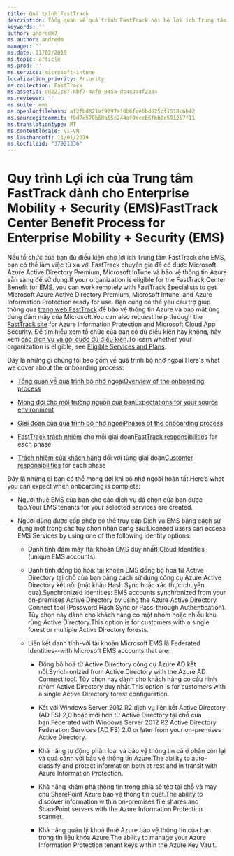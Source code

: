```yaml
---
title: Quá trình FastTrack
description: Tổng quan về quá trình FastTrack nội bộ lợi ích Trung tâm
keywords: ''
author: andredm7
ms.author: andredm
manager: ''
ms.date: 11/02/2019
ms.topic: article
ms.prod: ''
ms.service: microsoft-intune
localization_priority: Priority
ms.collection: FastTrack
ms.assetid: dd221c87-6bf7-4af8-845a-dc4c3a4f2334
ms.reviewer: ''
ms.suite: ems
ms.openlocfilehash: af2fbd821af9297a10b6fce6bd625cf1518c6b42
ms.sourcegitcommit: f8d7e570b60a55c244af0eceb6fbb0e591257f11
ms.translationtype: MT
ms.contentlocale: vi-VN
ms.lasthandoff: 11/01/2019
ms.locfileid: "37921336"
---
```

# <a name="fasttrack-center-benefit-process-for-enterprise-mobility--security-ems"></a><span data-ttu-id="07ff3-103">Quy trình Lợi ích của Trung tâm FastTrack dành cho Enterprise Mobility + Security (EMS)</span><span class="sxs-lookup"><span data-stu-id="07ff3-103">FastTrack Center Benefit Process for Enterprise Mobility + Security (EMS)</span></span>
<span data-ttu-id="07ff3-104">Nếu tổ chức của bạn đủ điều kiện cho lợi ích Trung tâm FastTrack cho EMS, bạn có thể làm việc từ xa với FastTrack chuyên gia để có được Microsoft Azure Active Directory Premium, Microsoft InTune và bảo vệ thông tin Azure sẵn sàng để sử dụng.</span><span class="sxs-lookup"><span data-stu-id="07ff3-104">If your organization is eligible for the FastTrack Center Benefit for EMS, you can work remotely with FastTrack Specialists to get Microsoft Azure Active Directory Premium, Microsoft Intune, and Azure Information Protection ready for use.</span></span> <span data-ttu-id="07ff3-105">Bạn cũng có thể yêu cầu trợ giúp thông qua [trang web FastTrack](https://www.microsoft.com/fasttrack/microsoft-365/ems) để bảo vệ thông tin Azure và bảo mật ứng dụng đám mây của Microsoft.</span><span class="sxs-lookup"><span data-stu-id="07ff3-105">You can also request help through the [FastTrack site](https://www.microsoft.com/fasttrack/microsoft-365/ems) for Azure Information Protection and Microsoft Cloud App Security.</span></span> <span data-ttu-id="07ff3-106">Để tìm hiểu xem tổ chức của bạn có đủ điều kiện hay không, hãy xem [các dịch vụ và gói cước đủ điều kiện](M365-eligible-services-and-plans.md).</span><span class="sxs-lookup"><span data-stu-id="07ff3-106">To learn whether your organization is eligible, see [Eligible Services and Plans](M365-eligible-services-and-plans.md).</span></span>


<span data-ttu-id="07ff3-107">Đây là những gì chúng tôi bao gồm về quá trình bộ nhớ ngoài:</span><span class="sxs-lookup"><span data-stu-id="07ff3-107">Here's what we cover about the onboarding process:</span></span>

-   [<span data-ttu-id="07ff3-108">Tổng quan về quá trình bộ nhớ ngoài</span><span class="sxs-lookup"><span data-stu-id="07ff3-108">Overview of the onboarding process</span></span>](EMS-fasttrack-benefit-overview.md)

-   [<span data-ttu-id="07ff3-109">Mong đợi cho môi trường nguồn của bạn</span><span class="sxs-lookup"><span data-stu-id="07ff3-109">Expectations for your source environment</span></span>](EMS-source-environment-expectations.md)

-   [<span data-ttu-id="07ff3-110">Giai đoạn của quá trình bộ nhớ ngoài</span><span class="sxs-lookup"><span data-stu-id="07ff3-110">Phases of the onboarding process</span></span>](EMS-onboarding-phases.md)

-   <span data-ttu-id="07ff3-111">[FastTrack trách nhiệm](EMS-fasttrack-responsibilities.md) cho mỗi giai đoạn</span><span class="sxs-lookup"><span data-stu-id="07ff3-111">[FastTrack responsibilities](EMS-fasttrack-responsibilities.md) for each phase</span></span>

-   <span data-ttu-id="07ff3-112">[Trách nhiệm của khách hàng](EMS-your-responsibilities.md) đối với từng giai đoạn</span><span class="sxs-lookup"><span data-stu-id="07ff3-112">[Customer responsibilities](EMS-your-responsibilities.md) for each phase</span></span>

<span data-ttu-id="07ff3-113">Đây là những gì bạn có thể mong đợi khi bộ nhớ ngoài hoàn tất:</span><span class="sxs-lookup"><span data-stu-id="07ff3-113">Here’s what you can expect when onboarding is complete:</span></span>

-   <span data-ttu-id="07ff3-114">Người thuê EMS của bạn cho các dịch vụ đã chọn của bạn được tạo.</span><span class="sxs-lookup"><span data-stu-id="07ff3-114">Your EMS tenants for your selected services are created.</span></span>

-   <span data-ttu-id="07ff3-115">Người dùng được cấp phép có thể truy cập Dịch vụ EMS bằng cách sử dụng một trong các tuỳ chọn nhận dạng sau:</span><span class="sxs-lookup"><span data-stu-id="07ff3-115">Licensed users can access EMS Services by using one of the following identity options:</span></span>

    -   <span data-ttu-id="07ff3-116">Danh tính đám mây (tài khoản EMS duy nhất).</span><span class="sxs-lookup"><span data-stu-id="07ff3-116">Cloud Identities (unique EMS accounts).</span></span>

    -   <span data-ttu-id="07ff3-117">Danh tính đồng bộ hóa: tài khoản EMS đồng bộ hoá từ Active Directory tại chỗ của bạn bằng cách sử dụng công cụ Azure Active Directory kết nối (mật khẩu Hash Sync hoặc xác thực chuyển qua).</span><span class="sxs-lookup"><span data-stu-id="07ff3-117">Synchronized Identities: EMS accounts synchronized from your on-premises Active Directory by using the Azure Active Directory Connect tool (Password Hash Sync or Pass-through Authentication).</span></span> <span data-ttu-id="07ff3-118">Tùy chọn này dành cho khách hàng có một nhóm hoặc nhiều khu rừng Active Directory.</span><span class="sxs-lookup"><span data-stu-id="07ff3-118">This option is for customers with a single forest or multiple Active Directory forests.</span></span>

    -   <span data-ttu-id="07ff3-119">Liên kết danh tính-với tài khoản Microsoft EMS là:</span><span class="sxs-lookup"><span data-stu-id="07ff3-119">Federated Identities--with Microsoft EMS accounts that are:</span></span>

        -   <span data-ttu-id="07ff3-120">Đồng bộ hoá từ Active Directory công cụ Azure AD kết nối.</span><span class="sxs-lookup"><span data-stu-id="07ff3-120">Synchronized from Active Directory with the Azure AD Connect tool.</span></span> <span data-ttu-id="07ff3-121">Tùy chọn này dành cho khách hàng có cấu hình nhóm Active Directory duy nhất.</span><span class="sxs-lookup"><span data-stu-id="07ff3-121">This option is for customers with a single Active Directory forest configuration.</span></span>

        -   <span data-ttu-id="07ff3-122">Kết với Windows Server 2012 R2 dịch vụ liên kết Active Directory (AD FS) 2,0 hoặc mới hơn từ Active Directory tại chỗ của bạn.</span><span class="sxs-lookup"><span data-stu-id="07ff3-122">Federated with Windows Server 2012 R2 Active Directory Federation Services (AD FS) 2.0 or later from your on-premises Active Directory.</span></span>

        -   <span data-ttu-id="07ff3-123">Khả năng tự động phân loại và bảo vệ thông tin cả ở phần còn lại và quá cảnh với bảo vệ thông tin Azure.</span><span class="sxs-lookup"><span data-stu-id="07ff3-123">The ability to auto-classify and protect information both at rest and in transit with Azure Information Protection.</span></span> 

        -   <span data-ttu-id="07ff3-124">Khả năng khám phá thông tin trong chia sẻ tệp tại chỗ và máy chủ SharePoint Azure bảo vệ thông tin quét.</span><span class="sxs-lookup"><span data-stu-id="07ff3-124">The ability to discover information within on-premises file shares and SharePoint servers with the Azure Information Protection scanner.</span></span> 

        -   <span data-ttu-id="07ff3-125">Khả năng quản lý khoá thuê Azure bảo vệ thông tin của bạn trong tín liệu khóa Azure.</span><span class="sxs-lookup"><span data-stu-id="07ff3-125">The ability to manage your Azure Information Protection tenant keys within the Azure Key Vault.</span></span> 
